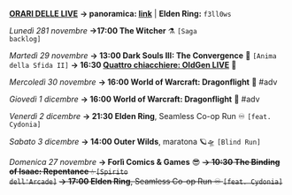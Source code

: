 <b><u>ORARI DELLE LIVE</u></b>
<b>→ panoramica: <a href="https://trello.com/b/iKwdSGf3/sabaku">link</a></b> | <b>Elden Ring:</b> <code>f3ll0ws</code>

<i>Lunedì 281 novembre</i>
<b>→17:00 The Witcher</b> ⚗️ <code>[Saga backlog]</code>

<i>Martedì 29 novembre</i>
<b>→ 13:00 Dark Souls III: The Convergence</b> 🔮 <code>[Anima della Sfida II]</code>
<b>→ 16:30 <a href="https://www.twitch.tv/oldgenproject">Quattro chiacchiere: OldGen LIVE</a></b> 💬

<i>Mercoledì 30 novembre</i>
<b>→ 16:00 World of Warcraft: Dragonflight</b> 🐲 #adv

<i>Giovedì 1 dicembre</i>
<b>→ 16:00 World of Warcraft: Dragonflight</b> 🐲 #adv

<i>Venerdì 2 dicembre</i>
<b>→ 21:30 Elden Ring</b>, Seamless Co-op Run ♾️ <code>[feat. Cydonia]</code>

<i>Sabato 3 dicembre</i>
<b>→ 14:00 Outer Wilds</b>, maratona 🪐🛸 <code>[Blind Run]</code>

<i>Domenica 27 novembre</i>
<b>→ Forlì Comics & Games</b> 😎
<s><b>→ 10:30 The Binding of Isaac: Repentance</b> 💧 <code>[Spirito dell'Arcade]</code></s>
<s><b>→ 17:00 Elden Ring</b>, Seamless Co-op Run ♾️ <code>[feat. Cydonia]</code></s>
